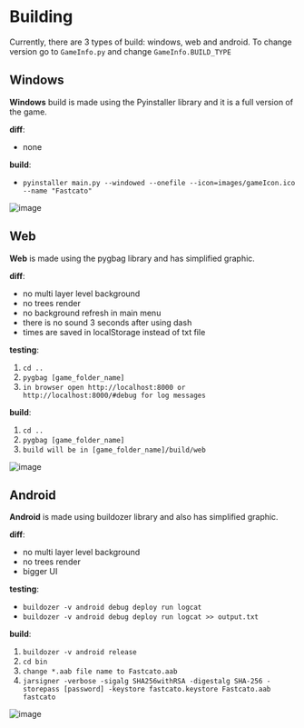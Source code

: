 # Building
Currently, there are 3 types of build: windows, web and android.
To change version go to `GameInfo.py` and change `GameInfo.BUILD_TYPE`

## Windows
**Windows** build is made using the Pyinstaller library and it is a full version of the game.

**diff**:<br>
* none

**build**:<br>
* `pyinstaller main.py --windowed --onefile --icon=images/gameIcon.ico --name "Fastcato"`

![image](https://github.com/domus55/Python-Game/blob/main/images/github/windows.png)

## Web
**Web** is made using the pygbag library and has simplified graphic.

**diff**: <br>
* no multi layer level background
* no trees render
* no background refresh in main menu
* there is no sound 3 seconds after using dash
* times are saved in localStorage instead of txt file

**testing**:
1. `cd ..`
2. `pygbag [game_folder_name]`
3. `in browser open http://localhost:8000 or http://localhost:8000/#debug for log messages`

**build**:
1. `cd ..`
2. `pygbag [game_folder_name]`
3. `build will be in [game_folder_name]/build/web`

![image](https://github.com/domus55/Python-Game/blob/main/images/github/web.png)

## Android
**Android** is made using buildozer library and also has simplified graphic.

**diff**:
* no multi layer level background
* no trees render
* bigger UI

**testing**:
* `buildozer -v android debug deploy run logcat`
* `buildozer -v android debug deploy run logcat >> output.txt`

**build**:
1. `buildozer -v android release`
2. `cd bin`
3. `change *.aab file name to Fastcato.aab`
4. `jarsigner -verbose -sigalg SHA256withRSA -digestalg SHA-256 -storepass [password] -keystore fastcato.keystore Fastcato.aab fastcato`

![image](https://github.com/domus55/Python-Game/blob/main/images/github/android.png)
